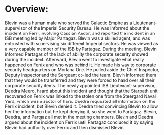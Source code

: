 # Overview:
Blevin was a human male who served the Galactic Empire as a Lieutenant-supervisor of the Imperial Security Bureau.
He was informed about the incident on Ferri, involving Cassian Andor, and reported the incident in an ISB meeting led by Major Partagaz.
Blevin was a skilled agent, and was entrusted with supervising six different Imperial sectors.
He was viewed as a very capable member of the ISB by Partagaz.
During the meeting, Blevin informed Partagaz of the lack of ability the corporate security showed during the incident.
Afterward, Blevin went to investigate what really happened on Ferrix and who was behind it.
He made his way to corporate security headquarters on Morlana One.
He pulled aside the Chief Inspector, Deputy Inspector and the Sergeant co-led the team.
Blevin informed them that they would be transferred and they were forced to hand over all their corporate security items.
The newly appointed ISB Lieutenant-supervisor, Deedra Meero, heard about this incident and thought that the Starpath unit recovered on Ferrix was linked to the stolen one from the Steergard Naval Yard, which was a sector of hers.
Deedra requested all information on the Ferrix incident, but Blevin denied it.
Deedra tried convincing Blevin to allow her the information but he kept denying it, so she went to Partagaz.
Blevin, Deedra, and Partgaz all met in the meeting chambers.
Blevin and Deedra argued about the incident on Ferrix until Partagaz concluded it by saying Blevin had authority over Ferrix and then dismissed Blevin.